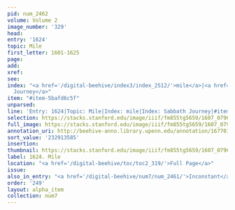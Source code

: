 ```yaml
---
pid: num_2462
volume: Volume 2
image_number: '329'
head:
entry: '1624'
topic: Mile
first_letter: 1601-1625
page:
add:
xref:
see:
index: "<a href='/digital-beehive/index3/index_2512/'>mile</a>|<a href='/digital-beehive/index4/index_3477/'>Sabbath
  Journey</a>"
item: "#item-5bafd6c5f"
unparsed:
line: 'Entry: 1624|Topic: Mile|Index: mile|Index: Sabbath Journey|#item-5bafd6c5f'
selection: https://stacks.stanford.edu/image/iiif/fm855tg5659/1607_0796/349,3585,2619,226/full/0/default.jpg
full_image: https://stacks.stanford.edu/image/iiif/fm855tg5659/1607_0796/full/full/0/default.jpg
annotation_uri: http://beehive-anno.library.upenn.edu/annotation/1677013272743
sort_value: '232913585'
insertion:
thumbnail: https://stacks.stanford.edu/image/iiif/fm855tg5659/1607_0796/349,3585,600,180/250,/0/default.jpg
label: 1624. Mile
location: "<a href='/digital-beehive/toc/toc2_319/'>Full Page</a>"
issue:
also_in_entry: "<a href='/digital-beehive/num7/num_2461/'>Inconstant</a>"
order: '249'
layout: alpha_item
collection: num7
---
```

